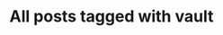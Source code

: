 ---
layout: tag
title: "All posts tagged with vault"
permalink: /weblog/tags/vault/
taxonomy: vault
---